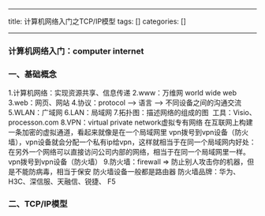 
--- 
title:  计算机网络入门之TCP/IP模型 
tags: []
categories: [] 

---
### 计算机网络入门：computer internet

### 一、基础概念

>  
 1.计算机网络：实现资源共享、信息传递 
 2.www：万维网 world wide web 
 3.web：网页、网站 
 4.协议：protocol --&gt; 语言 --&gt; 不同设备之间的沟通交流 
 5.WLAN：广域网 
 6.LAN：局域网 
 7.拓扑图：描述网络的组成的图 
 ​ 工具：Visio、processon.com 
 8.VPN：virtual private network虚拟专有网络 在互联网上构建一条加密的虚拟通道，看起来就像是在一个局域网里 
 ​ vpn拨号到vpn设备（防火墙），vpn设备就会分配一个私有ip给vpn，这样就相当于在同一个局域网内 
 ​ 好处：在另外一个网络可以直接访问公司内部的网络，相当于在同一个局域网里一样。 ​ vpn拨号到vpn设备（防火墙） 
 9.防火墙：firewall =&gt; 防止别人攻击你的机器，但是不能防病毒，相当于保安 
 防火墙设备一般都是路由器 
 防火墙品牌：华为、H3C、深信服、天融信、锐捷、 F5 


### 二、TCP/IP模型


